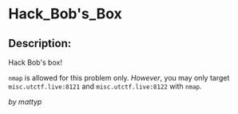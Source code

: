 
# Hack_Bob's_Box
## Description:
Hack Bob's box!

`nmap` is allowed for this problem only. 
*However*, you may only target `misc.utctf.live:8121` and 
`misc.utctf.live:8122` with `nmap`.

_by mattyp_

